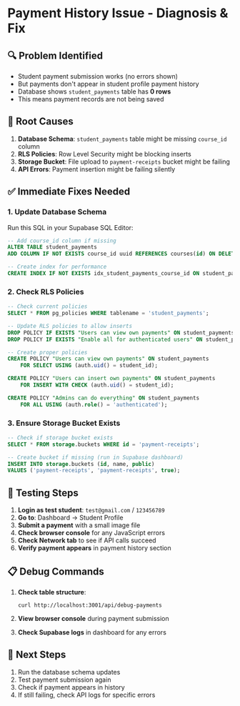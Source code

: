 # Payment History Issue - Diagnosis & Fix

## 🔍 Problem Identified
- Student payment submission works (no errors shown)
- But payments don't appear in student profile payment history
- Database shows `student_payments` table has **0 rows**
- This means payment records are not being saved

## 🔧 Root Causes
1. **Database Schema**: `student_payments` table might be missing `course_id` column
2. **RLS Policies**: Row Level Security might be blocking inserts
3. **Storage Bucket**: File upload to `payment-receipts` bucket might be failing
4. **API Errors**: Payment insertion might be failing silently

## ✅ Immediate Fixes Needed

### 1. Update Database Schema
Run this SQL in your Supabase SQL Editor:

```sql
-- Add course_id column if missing
ALTER TABLE student_payments 
ADD COLUMN IF NOT EXISTS course_id uuid REFERENCES courses(id) ON DELETE SET NULL;

-- Create index for performance
CREATE INDEX IF NOT EXISTS idx_student_payments_course_id ON student_payments(course_id);
```

### 2. Check RLS Policies
```sql
-- Check current policies
SELECT * FROM pg_policies WHERE tablename = 'student_payments';

-- Update RLS policies to allow inserts
DROP POLICY IF EXISTS "Users can view own payments" ON student_payments;
DROP POLICY IF EXISTS "Enable all for authenticated users" ON student_payments;

-- Create proper policies
CREATE POLICY "Users can view own payments" ON student_payments 
    FOR SELECT USING (auth.uid() = student_id);

CREATE POLICY "Users can insert own payments" ON student_payments 
    FOR INSERT WITH CHECK (auth.uid() = student_id);

CREATE POLICY "Admins can do everything" ON student_payments 
    FOR ALL USING (auth.role() = 'authenticated');
```

### 3. Ensure Storage Bucket Exists
```sql
-- Check if storage bucket exists
SELECT * FROM storage.buckets WHERE id = 'payment-receipts';

-- Create bucket if missing (run in Supabase dashboard)
INSERT INTO storage.buckets (id, name, public) 
VALUES ('payment-receipts', 'payment-receipts', true);
```

## 🧪 Testing Steps

1. **Login as test student**: `test@gmail.com` / `123456789`
2. **Go to**: Dashboard → Student Profile
3. **Submit a payment** with a small image file
4. **Check browser console** for any JavaScript errors
5. **Check Network tab** to see if API calls succeed
6. **Verify payment appears** in payment history section

## 📋 Debug Commands

1. **Check table structure**:
   ```
   curl http://localhost:3001/api/debug-payments
   ```

2. **View browser console** during payment submission
3. **Check Supabase logs** in dashboard for any errors

## 🔄 Next Steps
1. Run the database schema updates
2. Test payment submission again
3. Check if payment appears in history
4. If still failing, check API logs for specific errors
